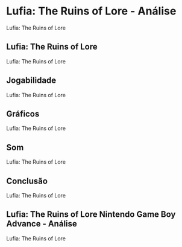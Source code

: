 ---
---

# Lufia: The Ruins of Lore - Análise

Lufia: The Ruins of Lore

## Lufia: The Ruins of Lore

Lufia: The Ruins of Lore

## Jogabilidade

Lufia: The Ruins of Lore

## Gráficos

Lufia: The Ruins of Lore

## Som

Lufia: The Ruins of Lore

## Conclusão

Lufia: The Ruins of Lore

## Lufia: The Ruins of Lore Nintendo Game Boy Advance - Análise

Lufia: The Ruins of Lore
